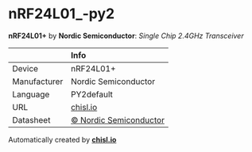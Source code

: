 # nRF24L01_-py2

**nRF24L01+** by **Nordic Semiconductor**: *Single Chip 2.4GHz Transceiver*

|              | Info                         |
|:-------------|:-----------------------------|
| Device       | nRF24L01+                        |
| Manufacturer | Nordic Semiconductor |
| Language     | PY2default |
| URL          | [chisl.io](https://chisl.io/v/nRF24L01+?t=py2&r=default) |
| Datasheet    | [&copy; Nordic Semiconductor](https://www.nordicsemi.com/eng/content/download/2726/34069/file/nRF24L01P_Product_Specification_1_0.pdf) |

Automatically created by **[chisl.io](https://chisl.io)**
